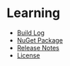 # Learning
- [Build Log](https://ci.appveyor.com/project/skthomasjr/Learning)
- [NuGet Package](https://www.nuget.org/packages/Learning)
- [Release Notes](https://github.com/skthomasjr/Learning/releases)
- [License](LICENSE.md)

